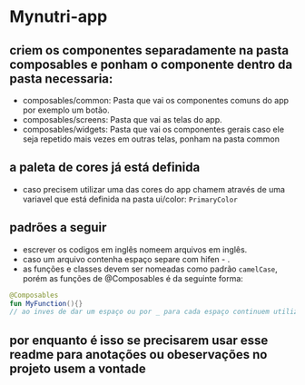 # Mynutri-app

## criem os componentes separadamente na pasta composables e ponham o componente dentro da pasta necessaria:
- composables/common: Pasta que vai os componentes comuns do app por exemplo um botão.
- composables/screens: Pasta que vai as telas do app.
- composables/widgets: Pasta que vai os componentes gerais caso ele seja repetido mais vezes em outras telas, ponham na pasta common

## a paleta de cores já está definida
- caso precisem utilizar uma das cores do app chamem através de uma variavel que está definida na pasta ui/color:
`PrimaryColor`

## padrões a seguir
- escrever os codigos em inglês nomeem arquivos em inglês.
- caso um arquivo contenha espaço separe com hifen - .
- as funções e classes devem ser nomeadas como padrão `camelCase`, porém as funções de @Composables é da seguinte forma:

```kotlin
@Composables
fun MyFunction(){}
// ao inves de dar um espaço ou por _ para cada espaço continuem utilizando o padrão `camelCase`.
```

## por enquanto é isso se precisarem usar esse readme para anotações ou obeservações no projeto usem a vontade

